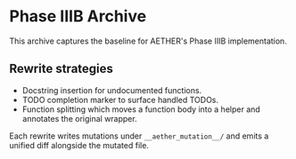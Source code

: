 # Phase IIIB Archive

This archive captures the baseline for AETHER's Phase IIIB implementation.

## Rewrite strategies

- Docstring insertion for undocumented functions.
- TODO completion marker to surface handled TODOs.
- Function splitting which moves a function body into a helper and annotates the original wrapper.

Each rewrite writes mutations under `__aether_mutation__/` and emits a unified diff alongside the mutated file.
